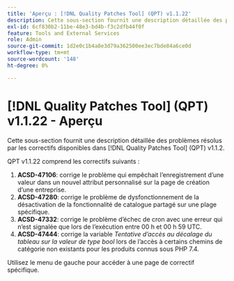 ```yaml
---
title: 'Aperçu : [!DNL Quality Patches Tool] (QPT) v1.1.22'
description: Cette sous-section fournit une description détaillée des problèmes résolus par les correctifs disponibles dans [!DNL Quality Patches Tool] (QPT) v1.1.2.
exl-id: 6cf830b2-11be-48e3-bd4b-f3c2dfb44f0f
feature: Tools and External Services
role: Admin
source-git-commit: 1d2e0c1b4a8e3d79a362500ee3ec7bde84a6ce0d
workflow-type: tm+mt
source-wordcount: '148'
ht-degree: 0%

---
```


# [!DNL Quality Patches Tool] (QPT) v1.1.22 - Aperçu

Cette sous-section fournit une description détaillée des problèmes résolus par les correctifs disponibles dans [!DNL Quality Patches Tool] (QPT) v1.1.2.

QPT v1.1.22 comprend les correctifs suivants :

1. **ACSD-47106**: corrige le problème qui empêchait l’enregistrement d’une valeur dans un nouvel attribut personnalisé sur la page de création d’une entreprise.
1. **ACSD-47280**: corrige le problème de dysfonctionnement de la désactivation de la fonctionnalité de catalogue partagé sur une plage spécifique.
1. **ACSD-47332**: corrige le problème d’échec de cron avec une erreur qui n’est signalée que lors de l’exécution entre 00 h et 00 h 59 UTC.
1. **ACSD-47444**: corrige la variable _Tentative d’accès au décalage du tableau sur la valeur de type bool_ lors de l’accès à certains chemins de catégorie non existants pour les produits connus sous PHP 7.4.

Utilisez le menu de gauche pour accéder à une page de correctif spécifique.
